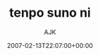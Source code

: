 ---
title: 'tenpo suno ni'
posts: 1
hash: 't659'
author: 'AJK'
date: 2007-02-13T22:07:00+00:00
sources:
  - http://forums.tokipona.org/viewtopic.php%3Ft=659.html
---